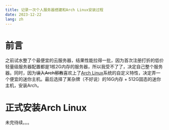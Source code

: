 ```yaml
---
title: 记录一次个人服务器搭建和Arch Linux安装过程
date: 2023-12-22
lang: zh
---
```


# 前言
之前试水整了个最便宜的云服务器，结果性能拉得一批，因为首次注册打折的低价轻量级服务器配置都是1核2G内存的服务器，所以我受不了了，决定自己整个服务器。同时，因为~~误入Arch邪教~~喜欢上了<a href="https://archlinux.org/" target="_blank"><span i-mdi-arch/>Arch Linux</a>系统的自定义特性，决定弄一个便宜的迷你主机。最后选择了某杂牌（不好说）的16G内存 + 512G固态的迷你主机，安装Arch。

# 正式安装Arch Linux
未完待续。。。